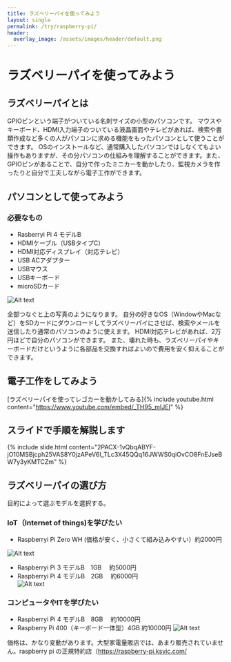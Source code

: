 ```yaml
---
title: ラズベリーパイを使ってみよう
layout: single
permalink: /try/raspberry-pi/
header:
  overlay_image: /assets/images/header/default.png
---
```

# ラズベリーパイを使ってみよう

## ラズベリーパイとは
GPIOピンという端子がついている名刺サイズの小型のパソコンです。
マウスやキーボード、HDMI入力端子のついている液晶画面やテレビがあれば、検索や書類作成など多くの人がパソコンに求める機能をもったパソコンとして使うことができます。
OSのインストールなど、通常購入したパソコンではしなくてもよい操作もありますが、その分パソコンの仕組みを理解することができます。また、GPIOピンがあることで、自分で作ったミニカーを動かしたり、監視カメラを作ったりと自分で工夫しながら電子工作ができます。

## パソコンとして使ってみよう
### 必要なもの
- Rasberryi Pi 4 モデルB　
- HDMIケーブル（USBタイプC）
- HDMI対応ディスプレイ（対応テレビ）
- USB ACアダプター
- USBマウス
- USBキーボード
- microSDカード

![Alt text](/raspberry-pi_img/pasokon.jpg)

全部つなぐと上の写真のようになります。
自分の好きなOS（WindowやMacなど）をSDカードにダウンロードしてラズベリーパイにさせば、検索やメールを送信したり通常のパソコンのように使えます。
HDMI対応テレビがあれば、2万円ほどで自分のパソコンができます。
また、壊れた時も、ラズベリーパイやキーボードだけというように各部品を交換すればよいので費用を安く抑えることができます。

## 電子工作をしてみよう
[ラズベリーパイを使ってレゴカーを動かしてみる]{% include youtube.html content="https://www.youtube.com/embed/_TH95_mIJEI" %}

## スライドで手順を解説します
{% include slide.html content="2PACX-1vQbqABYF-jO10MSBjcph25VAS8Y0jzAPeV6I_TLc3X45QQq16JWWS0qiOvCO8FnEJseBW7y3yKMTCZm" %}

## ラズベリーパイの選び方
目的によって選ぶモデルを選択する。

### IoT（Internet of things)を学びたい
- Raspberryi Pi Zero WH (価格が安く、小さくて組み込みやすい）約2000円

![Alt text](/raspberry-pi_img/rasberrypizero.jpg)

- Raspberryi Pi 3 モデルB　1GB 　約5000円
- Raspberryi Pi 4 モデルB　2GB 　約6000円  
![Alt text](/raspberry-pi_img/rasberrypi4modelb.jpg)

### コンピュータやITを学びたい
- Raspberryi Pi 4 モデルB　8GB 　約10000円
- Raspberry Pi 400（キーボード一体型）4GB 約10000円
![Alt text](/raspberry-pi_img/rasberrypi400.jpg)

価格は、かなり変動があります。大型家電量販店では、あまり販売されていません。raspberry pi の正規特約店（https://raspberry-pi.ksyic.com/

